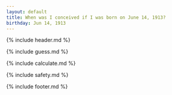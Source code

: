 ```yaml
---
layout: default
title: When was I conceived if I was born on June 14, 1913?
birthday: Jun 14, 1913
---
```


{% include header.md %}

{% include guess.md %}

{% include calculate.md %}

{% include safety.md %}

{% include footer.md %}



